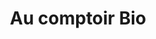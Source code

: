 ---
title: "Au comptoir Bio"
url: /lit-et-mixe/au-comptoir-bio-avenue-de-la-cote-dargent/
shop: supermarché
---